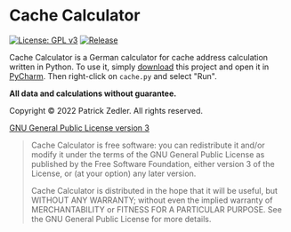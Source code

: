 # Cache Calculator

[![License: GPL v3](https://img.shields.io/badge/License-GPLv3-blue.svg)](https://www.gnu.org/licenses/gpl-3.0)  [![Release](https://img.shields.io/github/v/release/patzly/ain2-rear?label=Release&logo=github)](https://github.com/patzly/ain2-rear/releases)

Cache Calculator is a German calculator for cache address calculation written in Python. To use it, simply [download](https://github.com/patzly/ain2-rear/releases) this project and open it in [PyCharm](https://www.jetbrains.com/pycharm/). Then right-click on `cache.py` and select "Run".

**All data and calculations without guarantee.**

Copyright &copy; 2022 Patrick Zedler. All rights reserved.

[GNU General Public License version 3](https://www.gnu.org/licenses/gpl.txt)

> Cache Calculator is free software: you can redistribute it and/or modify it under the terms of the GNU General Public License as published by the Free Software Foundation, either version 3 of the License, or (at your option) any later version.
>
> Cache Calculator is distributed in the hope that it will be useful, but WITHOUT ANY WARRANTY; without even the implied warranty of MERCHANTABILITY or FITNESS FOR A PARTICULAR PURPOSE. See the GNU General Public License for more details.
